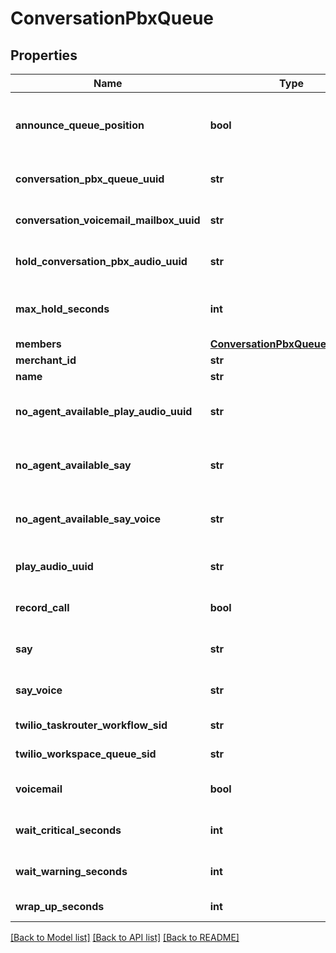 # ConversationPbxQueue

## Properties
Name | Type | Description | Notes
------------ | ------------- | ------------- | -------------
**announce_queue_position** | **bool** | If true, the customer is told their queue position upon entering the queue | [optional] 
**conversation_pbx_queue_uuid** | **str** | Conversation Pbx Queue unique identifier | [optional] 
**conversation_voicemail_mailbox_uuid** | **str** | The voicemail mailbox associated with this queue | [optional] 
**hold_conversation_pbx_audio_uuid** | **str** | The audio to play while holding in a queue | [optional] 
**max_hold_seconds** | **int** | The maximum number of seconds for a customer to hold in a queue | [optional] 
**members** | [**ConversationPbxQueueMembers**](ConversationPbxQueueMembers.md) |  | [optional] 
**merchant_id** | **str** | Merchant Id | [optional] 
**name** | **str** | Name of queue | [optional] 
**no_agent_available_play_audio_uuid** | **str** | When no agent is available after the max_hold_seconds, say this | [optional] 
**no_agent_available_say** | **str** | When no agent is available after the max_hold_seconds, say this | [optional] 
**no_agent_available_say_voice** | **str** | The type of voice used to say text when no agent is available | [optional] 
**play_audio_uuid** | **str** | Audio played when customer enters a queue | [optional] 
**record_call** | **bool** | If true, any calls in this queue are recorded | [optional] 
**say** | **str** | Say text when a customer enters queue | [optional] 
**say_voice** | **str** | The type of voice to use when say text is spoken | [optional] 
**twilio_taskrouter_workflow_sid** | **str** | Twilio taskrouter workflow sid | [optional] 
**twilio_workspace_queue_sid** | **str** | Twilio workspace queue sid | [optional] 
**voicemail** | **bool** | If true, this queue has a voicemail associated with it | [optional] 
**wait_critical_seconds** | **int** | Wait time in seconds before critical | [optional] 
**wait_warning_seconds** | **int** | Wait time in seconds before warning | [optional] 
**wrap_up_seconds** | **int** | Wrap up time in seconds | [optional] 

[[Back to Model list]](../README.md#documentation-for-models) [[Back to API list]](../README.md#documentation-for-api-endpoints) [[Back to README]](../README.md)


